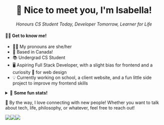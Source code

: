 <!--
**isabellaenriquez/isabellaenriquez** is a ✨ _special_ ✨ repository because its `README.md` (this file) appears on your GitHub profile.

Here are some ideas to get you started:

- 🔭 I’m currently working on ...
- 🌱 I’m currently learning ...
- 👯 I’m looking to collaborate on ...
- 🤔 I’m looking for help with ...
- 💬 Ask me about ...
- 📫 How to reach me: ...
- 😄 Pronouns: ...
- ⚡ Fun fact: ...
-->

<!--``` js
const isabella = {
  pronouns: ["she", "her"],
  location: "Canada",
  position: "Student + Incoming Front End Developer @ Nylas",
  studying: [ "CS", "Software Design" ],
  languages: [ Java, Python, JavaScript, HTML, CSS, SQL ],
  frameworks: [ Flask, Django ],
  otherInterests: [ "fashion", "geography", "history", "travel", "web design" ],
}
```-->


<h1 align="center">🤝 Nice to meet you, I'm Isabella!</h1>
<p align="center"><i>Honours CS Student Today, Developer Tomorrow, Learner for Life</i></p>
<h4><strong>🙆‍♀️ Get to know me!</strong></h4>

- 👩‍💻 My pronouns are she/her
- 🍁 Based in Canada!
- 📚 Undergrad CS Student
- 🖥 Aspiring Full Stack Developer, with a slight bias for frontend and a curiosity 🧐 for web design 
- 💡 Currently working on school, a client website, and a fun little side project to improve my frontend skills


<details>
  <summary>🧮 <strong>Some fun stats!</strong></summary>
  <sub><sup>Pssssttt!!! This part looks way better in dark mode 😉</sup></sub><br>
  <a href="https://github.com/anuraghazra/github-readme-stats"><img src="https://github-readme-stats.vercel.app/api?username=isabellaenriquez&count_private=true&hide=prs,contribs&show_icons=true&theme=tokyonight&hide_border=true"></a>
<!--[![Top Langs](https://github-readme-stats.vercel.app/api/top-langs/?username=isabellaenriquez&layout=compact&theme=tokyonight&hide_border=true)](https://github.com/anuraghazra/github-readme-stats)-->
</details>

<p>👋 By the way, I love connecting with new people! Whether you want to talk about tech, life, philosophy, or whatever, feel free to reach out!</p>
<p><a href="mailto:18ipe@queensu.ca"><img src="https://img.shields.io/badge/18ipe@queensu.ca-blueviolet?&style=for-the-badge&logo=microsoft-outlook"></a><a href="https://www.linkedin.com/in/isabellaenriquez"><img src="https://img.shields.io/badge/linkedin%20-%230077B5.svg?&style=for-the-badge&logo=linkedin&logoColor=white"></a><a href="https://isabellaenriquez.github.io"><img src="https://img.shields.io/badge/isabellaenriquez.github.io-ff69b4?&style=for-the-badge"></a></p>

